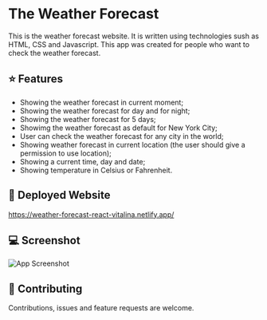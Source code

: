 
# The Weather Forecast

This is the weather forecast website. It is written using technologies sush as HTML, CSS and Javascript. This app was created for people who want to check the weather forecast.

## ⭐️ Features

- Showing the weather forecast in current moment;
- Showing the weather forecast for day and for night;
- Showing the weather forecast for 5 days;
- Showimg the weather forecast as default for New York City;
- User can check the weather forecast for any city in the world;
- Showing weather forecast in current location (the user should give a permission to use location);
- Showing a current time, day and date;
- Showing temperature in Celsius or Fahrenheit.


## 🚀 Deployed Website
https://weather-forecast-react-vitalina.netlify.app/


## 💻 Screenshot

![App Screenshot](https://www.dropbox.com/s/ghj1zthgfb7a1dr/Weather%20Forecast%20App.png?raw=1)


## 🤝 Contributing

Contributions, issues and feature requests are welcome.

